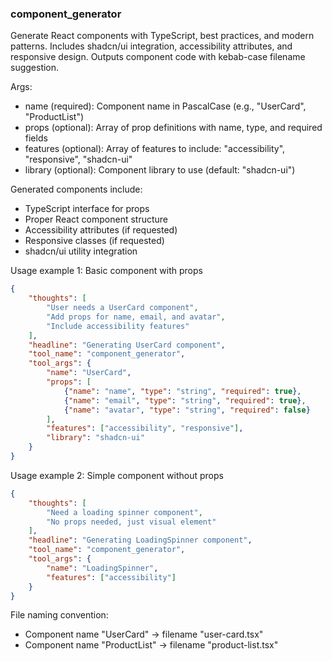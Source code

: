 ### component_generator

Generate React components with TypeScript, best practices, and modern patterns.
Includes shadcn/ui integration, accessibility attributes, and responsive design.
Outputs component code with kebab-case filename suggestion.

Args:
- name (required): Component name in PascalCase (e.g., "UserCard", "ProductList")
- props (optional): Array of prop definitions with name, type, and required fields
- features (optional): Array of features to include: "accessibility", "responsive", "shadcn-ui"
- library (optional): Component library to use (default: "shadcn-ui")

Generated components include:
- TypeScript interface for props
- Proper React component structure
- Accessibility attributes (if requested)
- Responsive classes (if requested)
- shadcn/ui utility integration

Usage example 1: Basic component with props

~~~json
{
    "thoughts": [
        "User needs a UserCard component",
        "Add props for name, email, and avatar",
        "Include accessibility features"
    ],
    "headline": "Generating UserCard component",
    "tool_name": "component_generator",
    "tool_args": {
        "name": "UserCard",
        "props": [
            {"name": "name", "type": "string", "required": true},
            {"name": "email", "type": "string", "required": true},
            {"name": "avatar", "type": "string", "required": false}
        ],
        "features": ["accessibility", "responsive"],
        "library": "shadcn-ui"
    }
}
~~~

Usage example 2: Simple component without props

~~~json
{
    "thoughts": [
        "Need a loading spinner component",
        "No props needed, just visual element"
    ],
    "headline": "Generating LoadingSpinner component",
    "tool_name": "component_generator",
    "tool_args": {
        "name": "LoadingSpinner",
        "features": ["accessibility"]
    }
}
~~~

File naming convention:
- Component name "UserCard" → filename "user-card.tsx"
- Component name "ProductList" → filename "product-list.tsx"
